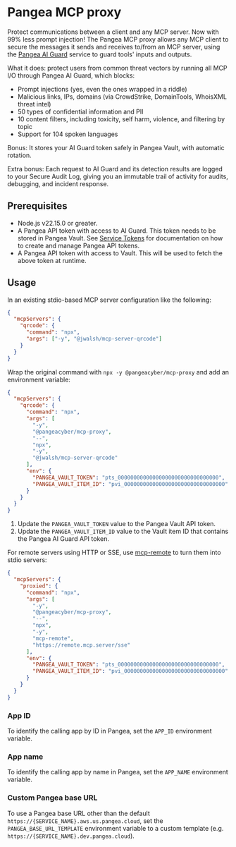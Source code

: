 # Pangea MCP proxy

Protect communications between a client and any MCP server. Now with 99% less
prompt injection! The Pangea MCP proxy allows any MCP client to secure the
messages it sends and receives to/from an MCP server, using the
[Pangea AI Guard][] service to guard tools' inputs and outputs.

What it does: protect users from common threat vectors by running all MCP I/O
through Pangea AI Guard, which blocks:

- Prompt injections (yes, even the ones wrapped in a riddle)
- Malicious links, IPs, domains (via CrowdStrike, DomainTools, WhoisXML threat intel)
- 50 types of confidential information and PII
- 10 content filters, including toxicity, self harm, violence, and filtering by topic
- Support for 104 spoken languages

Bonus: It stores your AI Guard token safely in Pangea Vault, with automatic
rotation.

Extra bonus: Each request to AI Guard and its detection results are logged to
your Secure Audit Log, giving you an immutable trail of activity for audits,
debugging, and incident response.

## Prerequisites

- Node.js v22.15.0 or greater.
- A Pangea API token with access to AI Guard. This token needs to be stored in
  Pangea Vault. See [Service Tokens][] for documentation on how to create and
  manage Pangea API tokens.
- A Pangea API token with access to Vault. This will be used to fetch the above
  token at runtime.

## Usage

In an existing stdio-based MCP server configuration like the following:

```json
{
  "mcpServers": {
    "qrcode": {
      "command": "npx",
      "args": ["-y", "@jwalsh/mcp-server-qrcode"]
    }
  }
}
```

Wrap the original command with `npx -y @pangeacyber/mcp-proxy` and add an
environment variable:

```json
{
  "mcpServers": {
    "qrcode": {
      "command": "npx",
      "args": [
        "-y",
        "@pangeacyber/mcp-proxy",
        "--",
        "npx",
        "-y",
        "@jwalsh/mcp-server-qrcode"
      ],
      "env": {
        "PANGEA_VAULT_TOKEN": "pts_00000000000000000000000000000000",
        "PANGEA_VAULT_ITEM_ID": "pvi_00000000000000000000000000000000"
      }
    }
  }
}
```

1. Update the `PANGEA_VAULT_TOKEN` value to the Pangea Vault API token.
1. Update the `PANGEA_VAULT_ITEM_ID` value to the Vault item ID that contains
   the Pangea AI Guard API token.

For remote servers using HTTP or SSE, use [mcp-remote][] to turn them into stdio
servers:

```json
{
  "mcpServers": {
    "proxied": {
      "command": "npx",
      "args": [
        "-y",
        "@pangeacyber/mcp-proxy",
        "--",
        "npx",
        "-y",
        "mcp-remote",
        "https://remote.mcp.server/sse"
      ],
      "env": {
        "PANGEA_VAULT_TOKEN": "pts_00000000000000000000000000000000",
        "PANGEA_VAULT_ITEM_ID": "pvi_00000000000000000000000000000000"
      }
    }
  }
}
```

### App ID

To identify the calling app by ID in Pangea, set the `APP_ID` environment
variable.

### App name

To identify the calling app by name in Pangea, set the `APP_NAME` environment
variable.

### Custom Pangea base URL

To use a Pangea base URL other than the default
`https://{SERVICE_NAME}.aws.us.pangea.cloud`, set the `PANGEA_BASE_URL_TEMPLATE`
environment variable to a custom template (e.g. `https://{SERVICE_NAME}.dev.pangea.cloud`).

[Pangea AI Guard]: https://pangea.cloud/docs/ai-guard/
[Service Tokens]: https://pangea.cloud/docs/admin-guide/projects/credentials#service-tokens
[mcp-remote]: https://github.com/geelen/mcp-remote

